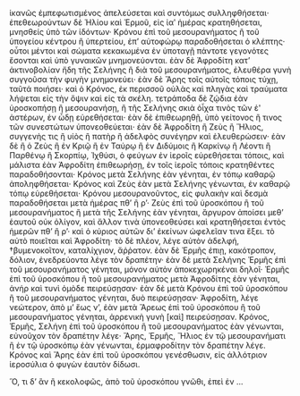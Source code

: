 ἱκανῶς ἐμπεφωτισμένος ἀπελεύσεται καὶ συντόμως συλληφθήσεται· ἐπεθεωρούντων δὲ Ἡλίου καὶ Ἑρμοῦ, εἰς ἰαʹ ἡμέρας κρατηθήσεται, μνησθείς ὑπὸ τῶν ἰδόντων· Κρόνου ἐπὶ τοῦ μεσουρανήματος ἢ τοῦ ὑπογείου κέντρου ἢ ὑπερτείου, ἐπ’ αὐτοφώρῳ παραδοθήσεται ὁ κλέπτης· οὗτοι μέντοι καὶ σώματα κεκακωμένα ἐν ὑποταγῇ πάντοτε γεγονότες ἔσονται καὶ ὑπὸ γυναικῶν μνημονεύονται. ἐὰν δὲ Ἀφροδίτη κατ’ ἀκτινοβολίαν ἤδη τῆς Σελήνης ἢ διὰ τοῦ μεσουρανήματος, ἐλευθέρα γυνὴ συγγοῦσα τὴν φυγὴν μνημονεύει· ἐὰν δὲ Ἄρης τοῖς αὐτοῖς τόποις τύχῃ, ταῦτά ποιήσει· καὶ ὁ Κρόνος, ἐκ περισσοῦ οὐλὰς καὶ πληγὰς καὶ τραύματα λήψεται εἰς τὴν ὄψιν καὶ εἰς τὰ σκέλη. τετράποδα δὲ ζῴδια ἐὰν ὑροσκοπήσῃ ἢ μεσουρανήσῃ, ἢ τῆς Σελήνης σκιὰ ὀἶχα τινὸς τῶν ἐ' ἀστέρων, ἐν ὧδῃ εὑρεθήσεται· ἐὰν δὲ ἐπιθεωρηθῇ, ὑπὸ γείτονος ἢ τινος τῶν συνεστώτων ὑπονεοθεύεται· ἐὰν δὲ Ἀφροδίτη ἢ Ζεὺς ἢ Ἥλιος, συγγενὴς τις ἢ υἱὸς ἢ πατὴρ ἢ ἀδελφὸς συνέγηρν καὶ ἐλευθερώσειν· ἐὰν δὲ ἢ ὁ Ζεὺς ἢ ἐν Κριῷ ἢ ἐν Ταύρῳ ἢ ἐν Διδύμοις ἢ Καρκίνῳ ἢ Λέοντι ἢ Παρθένῳ ἢ Σκορπίῳ, Ἰχθύσι, ὁ φεύγων ἐν ἱεροῖς εὑρεθήσεται τόποις, καὶ μάλιστα ἐὰν Ἀφροδίτη ἐπιθεωρήσῃ, ἐν τοῖς ἱεροῖς τόποις κρατηθέντες παραδοθήσονται· Κρόνος μετὰ Σελήνης ἐὰν γένηται, ἐν τόπῳ καθαρῷ ἀποληφθήσεται· Κρόνος καὶ Ζεὺς ἐὰν μετὰ Σελήνης γένωνται, ἐν καθαρῷ τόπῳ εὑρεθήσεται· Κρόνου μεσουρανοῦντος, εἰς φυλακὴν καὶ δεσμὰ παραδοθήσεται μετὰ ἡμέρας πθ’ ἢ ρ’· Ζεὺς ἐπὶ τοῦ ὑροσκόπου ἢ τοῦ μεσουρανήματος ἢ μετὰ τῆς Σελήνης ἐὰν γένηται, ἄργυρον ἀποίσει μεθ’ ἑαυτοῦ οὐκ ὀλίγον, καὶ ἄλλον τινὰ ὑπονεοθεύσει καὶ κρατηθήσεται ἐντὸς ἡμερῶν πθ’ ἢ ρ’· καὶ ὁ κύριος αὐτῶν δι’ ἐκείνων ὠφελεῖαν τινα ἕξει. τὸ αὐτὸ ποιεῖται καὶ Ἀφροδίτη· τὸ δὲ πλέον, λέγε αὐτὸν ἀδελφή, †βυμενοκοῖτον, καταλίχγιον, ἄῤῥατον. ἐὰν δὲ Ἑρμῆς ἐπιῃ, κακότροπον, δόλιον, ἐνεδρεύοντα λέγε τὸν δραπέτην· ἐὰν δὲ μετὰ Σελήνης Ἑρμῆς ἐπὶ τοῦ μεσουρανήματος γένηται, μόνον αὐτὸν ἀποκεχωρηκέναι δηλοῖ· Ἑρμῆς ἐπὶ τοῦ ὑροσκόπου ἢ τοῦ μεσουρανήματος μετὰ Ἀφροδίτης ἐὰν γένηται, ἀνήρ καὶ τυνὶ ὁμὸδε πειρεύσῃσαν· ἐὰν δὲ μετὰ Κρόνου ἐπὶ τοῦ ὑροσκόπου ἢ τοῦ μεσουρανήματος γένηται, δυὸ πειρεύσῃσαν· Ἀφροδίτη, λέγε νεώτερον, ἀπὸ μ’ ἕως ν’, ἐὰν μετὰ Ἄρεως ἐπὶ τοῦ ὑροσκόπου ἢ τοῦ μεσουρανήματος γένηται, ἀρρενικὴ γυνὴ [καὶ] πειρεύσῃσαν. Κρόνος, Ἑρμῆς, Σελήνη ἐπὶ τοῦ ὑροσκόπου ἢ τοῦ μεσουρανήματος ἐὰν γένωνται, εὐνοῦχον τὸν δραπέτην λέγε· Ἄρης, Ἑρμῆς, Ἥλιος ἐν τῷ μεσουρανήματι ἢ ἐν τῷ ὑροσκόπῳ ἐὰν γένωνται, ἐρμαφροδίτην τὸν δραπέτην λέγε. Κρόνος καὶ Ἄρης ἐὰν ἐπὶ τοῦ ὑροσκόπου γενέσθωσιν, εἰς ἁλλότριον ἱεροσύλια ὁ φυγὼν ἑαυτὸν δίδωσι.

Ὅ, τι δ’ ἂν ἢ κεκολοφῶς, ἀπὸ τοῦ ὑροσκόπου γνῶθι, ἐπεὶ ἐν ...